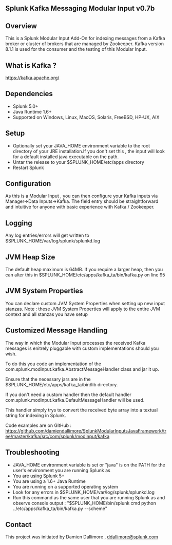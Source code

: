 ## Splunk Kafka Messaging Modular Input v0.7b

## Overview

This is a Splunk Modular Input Add-On for indexing messages from a Kafka broker or cluster of brokers that are managed by Zookeeper.
Kafka version 8.1.1 is used for the consumer and the testing of this Modular Input.

## What is Kafka ?

https://kafka.apache.org/

## Dependencies

* Splunk 5.0+
* Java Runtime 1.6+
* Supported on Windows, Linux, MacOS, Solaris, FreeBSD, HP-UX, AIX

## Setup

* Optionally set your JAVA_HOME environment variable to the root directory of your JRE installation.If you don't set this , the input will look for a default installed java executable on the path.
* Untar the release to your $SPLUNK_HOME/etc/apps directory
* Restart Splunk

## Configuration

As this is a Modular Input , you can then configure your Kafka inputs via Manager->Data Inputs->Kafka. The field entry should be straightforward and intuitive for anyone with basic experience with Kafka / Zookeeper.

## Logging

Any log entries/errors will get written to $SPLUNK_HOME/var/log/splunk/splunkd.log

## JVM Heap Size

The default heap maximum is 64MB.
If you require a larger heap, then you can alter this in $SPLUNK_HOME/etc/apps/kafka_ta/bin/kafka.py on line 95

## JVM System Properties

You can declare custom JVM System Properties when setting up new input stanzas.
Note : these JVM System Properties will apply to the entire JVM context and all stanzas you have setup

## Customized Message Handling

The way in which the Modular Input processes the received Kafka messages is enitrely pluggable with custom implementations should you wish.

To do this you code an implementation of the com.splunk.modinput.kafka.AbstractMessageHandler class and jar it up.

Ensure that the necessary jars are in the $SPLUNK_HOME/etc/apps/kafka_ta/bin/lib directory.

If you don't need a custom handler then the default handler com.splunk.modinput.kafka.DefaultMessageHandler will be used.

This handler simply trys to convert the received byte array into a textual string for indexing in Splunk.

Code examples are on GitHub : https://github.com/damiendallimore/SplunkModularInputsJavaFramework/tree/master/kafka/src/com/splunk/modinput/kafka

## Troubleshooting

* JAVA_HOME environment variable is set or "java" is on the PATH for the user's environment you are running Splunk as
* You are using Splunk 5+
* You are using a 1.6+ Java Runtime
* You are running on a supported operating system
* Look for any errors in $SPLUNK_HOME/var/log/splunk/splunkd.log
* Run this command as the same user that you are running Splunk as and observe console output : "$SPLUNK_HOME/bin/splunk cmd python ../etc/apps/kafka_ta/bin/kafka.py --scheme" 

## Contact

This project was initiated by Damien Dallimore , ddallimore@splunk.com


